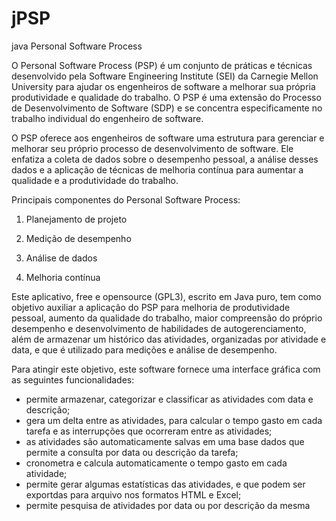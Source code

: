 # jPSP
java Personal Software Process

O Personal Software Process (PSP) é um conjunto de práticas e técnicas desenvolvido pela Software Engineering Institute (SEI) da Carnegie Mellon University para ajudar os engenheiros de software a melhorar sua própria produtividade e qualidade do trabalho. O PSP é uma extensão do Processo de Desenvolvimento de Software (SDP) e se concentra especificamente no trabalho individual do engenheiro de software.

O PSP oferece aos engenheiros de software uma estrutura para gerenciar e melhorar seu próprio processo de desenvolvimento de software. Ele enfatiza a coleta de dados sobre o desempenho pessoal, a análise desses dados e a aplicação de técnicas de melhoria contínua para aumentar a qualidade e a produtividade do trabalho.

Principais componentes do Personal Software Process:

1. Planejamento de projeto

2. Medição de desempenho

3. Análise de dados

4. Melhoria contínua

Este aplicativo, free e opensource (GPL3), escrito em Java puro, tem como objetivo auxiliar a aplicação do PSP para melhoria de produtividade pessoal, aumento da qualidade do trabalho, maior compreensão do próprio desempenho e desenvolvimento de habilidades de autogerenciamento, além de armazenar um histórico das atividades, organizadas por atividade e data, e que é utilizado para medições e análise de desempenho.

Para atingir este objetivo, este software fornece uma interface gráfica com as seguintes funcionalidades:

* permite armazenar, categorizar e classificar as atividades com data e descrição;
* gera um delta entre as atividades, para calcular o tempo gasto em cada tarefa e as interrupções que ocorreram entre as atividades;
* as atividades são automaticamente salvas em uma base dados que permite a consulta por data ou descrição da tarefa;
* cronometra e calcula automaticamente o tempo gasto em cada atividade;
* permite gerar algumas estatísticas das atividades, e que podem ser exportdas para arquivo nos formatos HTML e Excel;
* permite pesquisa de atividades por data ou por descrição da mesma